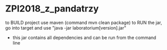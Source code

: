 # ZPI2018_z_pandatrzy

to BUILD project use maven (command mvn clean package)
to RUN the jar, go into target and use "java -jar laboratorium[version].jar" 
  - this jar contains all dependencies and can be run from the command line
